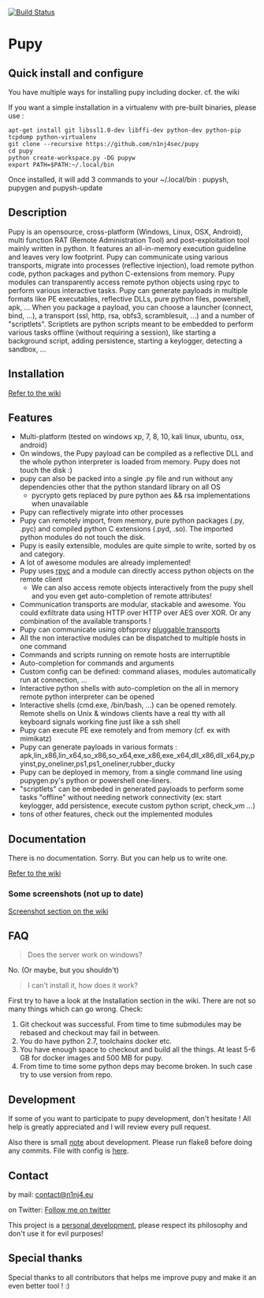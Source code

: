 [![Build Status](https://api.travis-ci.org/n1nj4sec/pupy.svg?branch=unstable)](https://travis-ci.org/n1nj4sec/pupy)

# Pupy

## Quick install and configure

You have multiple ways for installing pupy including docker. cf. the wiki

If you want a simple installation in a virtualenv with pre-built binaries, please use :
```
apt-get install git libssl1.0-dev libffi-dev python-dev python-pip tcpdump python-virtualenv
git clone --recursive https://github.com/n1nj4sec/pupy
cd pupy
python create-workspace.py -DG pupyw
export PATH=$PATH:~/.local/bin
```
Once installed, it will add 3 commands to your ~/.local/bin : pupysh, pupygen and pupysh-update

## Description

Pupy is an opensource, cross-platform (Windows, Linux, OSX, Android), multi function RAT (Remote Administration Tool) and post-exploitation tool mainly written in python. It features an all-in-memory execution guideline and leaves very low footprint. Pupy can communicate using various transports, migrate into processes (reflective injection), load remote python code, python packages and python C-extensions from memory.
Pupy modules can transparently access remote python objects using rpyc to perform various interactive tasks.
Pupy can generate payloads in multiple formats like PE executables, reflective
DLLs, pure python files, powershell, apk, ...  When you package a payload, you
can choose a launcher (connect, bind, ...), a transport (ssl, http, rsa, obfs3,
scramblesuit, ...) and a number of "scriptlets". Scriptlets are python scripts
meant to be embedded to perform various tasks offline (without requiring a
session), like starting a background script, adding persistence, starting a
keylogger, detecting a sandbox, ...

## Installation

[Refer to the wiki](https://github.com/n1nj4sec/pupy/wiki/Installation)

## Features

- Multi-platform (tested on windows xp, 7, 8, 10, kali linux, ubuntu, osx, android)
- On windows, the Pupy payload can be compiled as a reflective DLL and the whole python interpreter is loaded from memory. Pupy does not touch the disk :)
- pupy can also be packed into a single .py file and run without any dependencies other that the python standard library on all OS
	- pycrypto gets replaced by pure python aes && rsa implementations when unavailable
- Pupy can reflectively migrate into other processes
- Pupy can remotely import, from memory, pure python packages (.py, .pyc) and compiled python C extensions (.pyd, .so). The imported python modules do not touch the disk.
- Pupy is easily extensible, modules are quite simple to write, sorted by os and category.
- A lot of awesome modules are already implemented!
- Pupy uses [rpyc](https://github.com/tomerfiliba/rpyc) and a module can directly access python objects on the remote client
  - We can also access remote objects interactively from the pupy shell and you even get auto-completion of remote attributes!
- Communication transports are modular, stackable and awesome. You could exfiltrate data using HTTP over HTTP over AES over XOR. Or any combination of the available transports !
- Pupy can communicate using obfsproxy [pluggable transports](https://www.torproject.org/docs/pluggable-transports.html.en)
- All the non interactive modules can be dispatched to multiple hosts in one command
- Commands and scripts running on remote hosts are interruptible
- Auto-completion for commands and arguments
- Custom config can be defined: command aliases, modules automatically run at connection, ...
- Interactive python shells with auto-completion on the all in memory remote python interpreter can be opened
- Interactive shells (cmd.exe, /bin/bash, ...) can be opened remotely. Remote shells on Unix & windows clients have a real tty with all keyboard signals working fine just like a ssh shell
- Pupy can execute PE exe remotely and from memory (cf. ex with mimikatz)
- Pupy can generate payloads in various formats : apk,lin_x86,lin_x64,so_x86,so_x64,exe_x86,exe_x64,dll_x86,dll_x64,py,pyinst,py_oneliner,ps1,ps1_oneliner,rubber_ducky
- Pupy can be deployed in memory, from a single command line using pupygen.py's python or powershell one-liners.
- "scriptlets" can be embeded in generated payloads to perform some tasks "offline" without needing network connectivity (ex: start keylogger, add persistence, execute custom python script, check_vm ...)
- tons of other features, check out the implemented modules

## Documentation

There is no documentation. Sorry. But you can help us to write one.

[Refer to the wiki](https://github.com/n1nj4sec/pupy/wiki)

### Some screenshots (not up to date)

[Screenshot section on the wiki](https://github.com/n1nj4sec/pupy/wiki)

## FAQ

> Does the server work on windows?

No. (Or maybe, but you shouldn't)

> I can't install it, how does it work?

First try to have a look at the Installation section in the wiki.
There are not so many things which can go wrong. Check:

1. Git checkout was successful. From time to time submodules may be rebased and checkout may fail in between.
2. You do have python 2.7, toolchains docker etc.
3. You have enough space to checkout and build all the things. At least 5-6 GB for docker images and 500 MB for pupy.
4. From time to time some python deps may become broken. In such case try to use version from repo.

## Development

If some of you want to participate to pupy development, don't hesitate ! All help is greatly appreciated and I will review every pull request.

Also there is small [note](https://github.com/n1nj4sec/pupy/wiki/Development) about development. Please run flake8 before doing any commits.
File with config is [here](pupy/tox.ini).

## Contact

by mail: contact@n1nj4.eu

on Twitter: [Follow me on twitter](https://twitter.com/n1nj4sec)

This project is a [personal development](https://en.wikipedia.org/wiki/Personal_development), please respect its philosophy and don't use it for evil purposes!

## Special thanks

Special thanks to all contributors that helps me improve pupy and make it an even better tool ! :)
